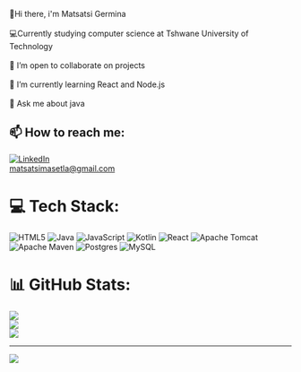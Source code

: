 👋Hi there, i'm Matsatsi Germina <br><br>💻Currently studying computer science at Tshwane University of Technology<br><br>🔭 I’m open to collaborate on projects<br><br>🌱 I’m currently learning React and Node.js<br><br>💬 Ask me about java
## 📫 How to reach me:
[![LinkedIn](https://img.shields.io/badge/LinkedIn-%230077B5.svg?logo=linkedin&logoColor=white)](https://linkedin.com/in/www.linkedin.com/in/matsatsimasetla) <br>matsatsimasetla@gmail.com

# 💻 Tech Stack:
![HTML5](https://img.shields.io/badge/html5-%23E34F26.svg?style=for-the-badge&logo=html5&logoColor=white) ![Java](https://img.shields.io/badge/java-%23ED8B00.svg?style=for-the-badge&logo=openjdk&logoColor=white) ![JavaScript](https://img.shields.io/badge/javascript-%23323330.svg?style=for-the-badge&logo=javascript&logoColor=%23F7DF1E) ![Kotlin](https://img.shields.io/badge/kotlin-%237F52FF.svg?style=for-the-badge&logo=kotlin&logoColor=white) ![React](https://img.shields.io/badge/react-%2320232a.svg?style=for-the-badge&logo=react&logoColor=%2361DAFB) ![Apache Tomcat](https://img.shields.io/badge/apache%20tomcat-%23F8DC75.svg?style=for-the-badge&logo=apache-tomcat&logoColor=black) ![Apache Maven](https://img.shields.io/badge/Apache%20Maven-C71A36?style=for-the-badge&logo=Apache%20Maven&logoColor=white) ![Postgres](https://img.shields.io/badge/postgres-%23316192.svg?style=for-the-badge&logo=postgresql&logoColor=white) ![MySQL](https://img.shields.io/badge/mysql-4479A1.svg?style=for-the-badge&logo=mysql&logoColor=white)
# 📊 GitHub Stats:
![](https://github-readme-stats.vercel.app/api?username=Matsatsi&theme=radical&hide_border=false&include_all_commits=false&count_private=false)<br/>
![](https://github-readme-streak-stats.herokuapp.com/?user=Matsatsi&theme=radical&hide_border=false)<br/>
![](https://github-readme-stats.vercel.app/api/top-langs/?username=Matsatsi&theme=radical&hide_border=false&include_all_commits=false&count_private=false&layout=compact)

---
[![](https://visitcount.itsvg.in/api?id=Matsatsi&icon=0&color=0)](https://visitcount.itsvg.in)

<!-- Proudly created with GPRM ( https://gprm.itsvg.in ) -->
